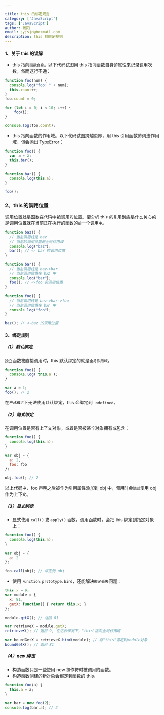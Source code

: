 ```yaml
---

title: this 的绑定规则
category: ['JavaScript']
tags: ['JavaScript']
author: 景阳
email: jyjsjd@hotmail.com
description: this 的绑定规则
---
```


#### 1、关于 this 的误解
* this 指向`函数自身`。以下代码试图用 this 指向函数自身的属性来记录调用次数，然而这行不通：

```javascript
function foo(num) {
  console.log("foo: " + num);
  this.count++;
}
foo.count = 0;

for (let i = 0; i < 10; i++) {
    foo(i);
}

console.log(foo.count);
```

* this 指向函数的作用域。以下代码试图跨越边界，用 this 引用函数的词法作用域，但会抛出 TypeError：

```javascript
function foo() {
  var a = 2;
  this.bar();
}

function bar() {
  console.log(this.a);
}

foo();
```

### 2、this 的调用位置
调用位置就是函数在代码中被调用的位置。要分析 this 的引用到底是什么关心的是调用位置就在当前正在执行的函数的`前`一个调用`中`。

```javascript
function baz() {
  // 当前调用栈是 baz
  // 当前的调用位置是全局作用域
  console.log("baz");
  bar(); // <- bar 的调用位置
}

function bar() {
  // 当前调用栈是 baz->bar
  // 当前调用位置在 baz 中
  console.log("bar");
  foo(); // <-foo 的调用位置
}

function foo() {
  // 当前调用栈是 baz->bar->foo
  // 当前调用位置在 bar 中
  console.log("foo");
}

baz(); // <-baz 的调用位置
```

#### 3、绑定规则

##### （1）默认绑定
`独立`函数被直接调用时，this 默认绑定的就是`全局作用域`。

```javascript
function foo() { 
  console.log( this.a ); 
}

var a = 2;
foo(); // 2
```

在`严格模式`下无法使用默认绑定，this 会绑定到 `undefined`。

##### （2）隐式绑定
在调用位置是否有上下文对象，或者是否被某个对象拥有或包含：
```javascript
function foo() {
  console.log(this.a);
}

var obj = {
  a: 2,
  foo: foo
};

obj.foo(); // 2
```

以上代码中，foo 声明之后被作为引用属性添加到 obj 中，调用时会`隐式`使用 obj 作为上下文。

##### （3）显式绑定
* 显式使用 `call()` 或 `apply()` 函数，调用函数时，会把 this 绑定到指定对象上：

```javascript
function foo() {
  console.log(this.a);
}

var obj = {
  a: 2
};

foo.call(obj); // 绑定到 obj
```

* 使用 `Function.prototype.bind`，还能解决`绑定丢失`问题：

```javascript
this.x = 9; 
var module = {
  x: 81,
  getX: function() { return this.x; }
};

module.getX(); // 返回 81

var retrieveX = module.getX;
retrieveX(); // 返回 9, 在这种情况下，"this"指向全局作用域

var boundGetX = retrieveX.bind(module); // 将"this"绑定到module对象
boundGetX(); // 返回 81
```

##### （4）new 绑定
* 构造函数只是一些使用 new 操作符时被调用的函数。
* 构造函数创建的新对象会绑定到函数的 this。

```javascript
function foo(a) {
  this.a = a;
}

var bar = new foo(2);
console.log(bar.a); // 2
```
